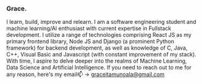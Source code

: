### Grace.
I learn, build, improve and relearn. I am a software engineering student and machine learning/AI enthusiast with current expertise in Fullstack development. I utilize a range of technologies comprising React JS as my primary frontend library, Node JS and Django (a prominent Python framework) for backend development, as well as knowledge of C, Java, C++, Visual Basic and Javascript (with constant improvement of my stack).
With time, I aspire to delve deeper into the realms of Machine Learning, Data Science and Artificial Intelligence.
If you need to reach out to me for any reason, here's my email📫 -> 
graceitamunoala@gmail.com

<!--
**belemaaa/belemaaa** is a ✨ _special_ ✨ repository because its `README.md` (this file) appears on your GitHub profile.

Here are some ideas to get you started:

- 🔭 I’m currently working on ...
- 🌱 I’m currently learning ...
- 👯 I’m looking to collaborate on ...
- 🤔 I’m looking for help with ...
- 💬 Ask me about ...
- 📫 How to reach me: ...
- 😄 Pronouns: ...
- ⚡ Fun fact: ...
-->
